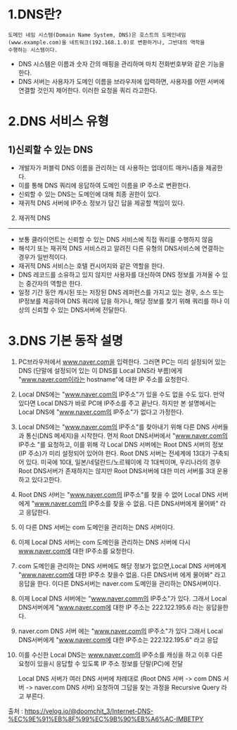 1.DNS란?
=========
    도메인 네임 시스템(Domain Name System, DNS)은 호스트의 도메인네임
    (www.example.com)을 네트워크(192.168.1.0)로 변환하거나, 그반대의 역학을
    수행하는 시스템이다.

   * DNS 시스템은 이름과 숫자 간의 매핑을 관리하며 마치 전화번호부와 같은 기능을
     한다.
   * DNS 서버는 사용자가 도메인 이름을 브라우저에 입력하면, 사용자를 어떤
     서버에 연결할 것인지 제어한다. 이러한 요청을 쿼리 라고한다.

2.DNS 서비스 유형
=================
 1)신뢰할 수 있는 DNS
-----------------------
   * 개발자가 퍼블릭 DNS 이름을 관리하는 데 사용하는 업데이트 매커니즘을 제공한다.
   * 이를 통해 DNS 쿼리에 응답하여 도메인 이름을 IP 주소로 변환한다.
   * 신뢰할 수 있는 DNS는 도메인에 대해 최종 권한이 있다.
   * 재귀적 DNS 서버에 IP주소 정보가 담긴 답을 제공할 책임이 있다.

 2) 재귀적 DNS
-----------------
   * 보통 클라이언트는 신뢰할 수 있는 DNS 서비스에 직접 쿼리를 수행하지 않음
   * 해석기 또는 재귀적 DNS 서비스라고 알려진 다른 유형의 DNS서비스에 연결하는
     경우가 일반적이다.
   * 재귀적 DNS 서비스는 호텔 컨시어지와 같은 역할을 한다.
   * DNS 레코드를 소유하고 있지 않지만 사용자를 대신하여 DNS 정보를 가져올 수 
     있는 중간자의 역할은 한다.
   * 일정 기간 동안 캐시된 또는 저장된 DNS 레퍼런스를 가지고 있는 경우, 소스
     또는 IP정보를 제공하여 DNS 쿼리에 답을 하거나, 해당 정보를 찾기 위해
     쿼리를 하나 이상의 신뢰할 수 있는 DNS서버에 전달한다.

3.DNS 기본 동작 설명
=====================
   1. PC브라우저에서 www.naver.com을 입력한다. 그러면 PC는 미리 설정되어 있는
     DNS (단말에 설정되어 있는 이 DNS를 Local DNS라 부름)에게 
     "www.naver.com이라는 hostname"에 대한 IP 주소를 요청한다.

   2. Local DNS에는 "www.naver.com의 IP주소"가 있을 수도 없을 수도 있다.
      만약 있다면 Local DNS가 바로 PC애 IP주소를 주고 끝난다. 하지만 본 
      설명에서는 Local DNS에 "www.naver.com의 IP주소"가 없다고 가정한다.

   3. Local DNS에는 "www.naver.com의 IP주소"를 찾아내기 위해 다른 DNS 서버들과
      통신(DNS 메세지)을 시작한다. 먼저 Root DNS서버에서 
      "www.naver.com의 IP주소 "를 요청하고, 이를 위해 각 Local DNS 서버에는 Root
      DNS 서버의 정보(IP 주소)가 미리 설정되어 있어야 한다. 
      Root DNS 서버는 전세계에 13대가 구축되어 있다.
      미국에 10대, 일본/네덜란드/노르웨이에 각 1대씩이며, 우리나라의 경우
      Root DNS서버가 존재하지는 않지만 Root DNS서버에 대한 미러 서버를 3대
      운용하고 있다고한다.

   4. Root DNS 서버는 "www.naver.com의 IP주소"를 찾을 수 없어 Local DNS
      서버에게 "www.naver.com의 IP주소를 찾을 수 없음. 다른 DNS서버에게 
      물어봐" 라고 응답한다.

   5. 이 다른 DNS 서버는 com 도메인을 관리하는 DNS 서버이다.

   6. 이제 Local DNS 서버는 com 도메인을 관리하는 DNS 서버에 다시 
      www.naver.com에 대한 IP주소를 요청한다.

   7. com 도메인을 관리하는 DNS 서버에도 해당 정보가 없으면,Local DNS 
      서버에게 "www.naver.com에 대한 IP주소 찾을수 없음. 다른 DNS서버
      에게 물어봐" 라고 응답을 한다. 이다른 DNS서버는 naver.com 도메인을 
      관리하는 DNS서버이다.

   8. 이제 Local DNS 서버에는 "www.naver.comm의 IP주소"가 있다. 그래서
      Local DNS서버에게 "www.naver.com에 대한 IP 주소는 222.122.195.6
      라는 응답을한다.

   9. naver.com DNS 서버 에는 "www.naver.com의 IP주소"가 있다 그래서 Local
      DNS서버에게 "www.naver.com에 대한 IP주소는 222.122.195.6" 라고 응답

  10. 이를 수신한 Local DNS는 www.naver.com의 IP주소를 캐싱을 하고 이후
      다른 요청이 있을시 응답할 수 있도록 IP 주소 정보를 단말(PC)에 전달

      Local DNS 서버가 여러 DNS 서버에 차례대로 (Root DNS 서버 ->
      com DNS 서버 -> naver.com DNS 서버) 요청하여 그답을 찾는 과정을
      Recursive Query 라고 부른다.

출처 : https://velog.io/@doomchit_3/Internet-DNS-%EC%9E%91%EB%8F%99%EC%9B%90%EB%A6%AC-IMBETPY